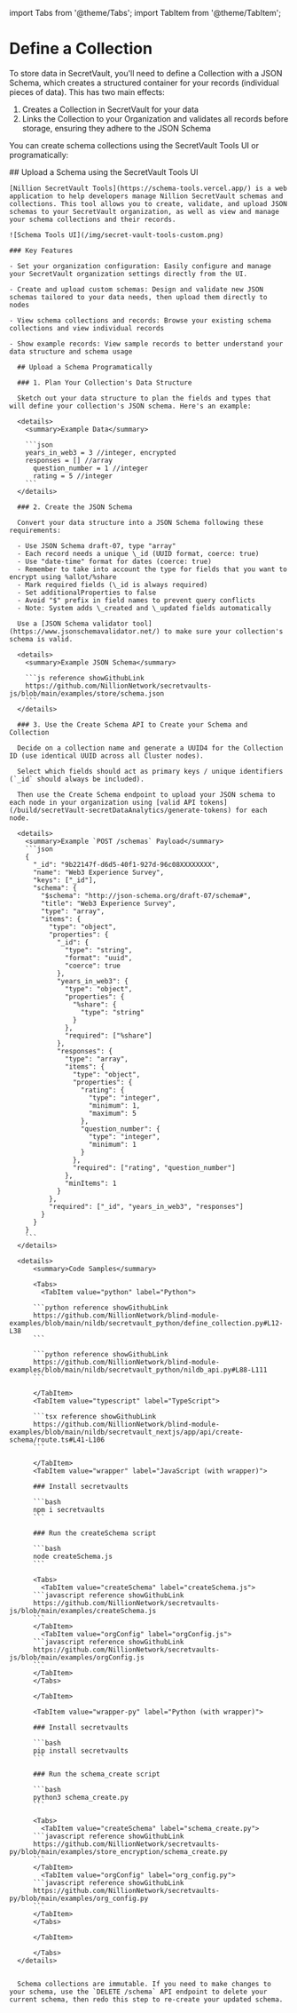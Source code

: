 import Tabs from '@theme/Tabs';
import TabItem from '@theme/TabItem';

# Define a Collection

To store data in SecretVault, you'll need to define a Collection with a JSON Schema, which creates a structured container for your records (individual pieces of data). This has two main effects:

1. Creates a Collection in SecretVault for your data
2. Links the Collection to your Organization and validates all records before storage, ensuring they adhere to the JSON Schema

You can create schema collections using the SecretVault Tools UI or programatically:

<Tabs>

<TabItem value="sv-tool-ui" label="Secret Vaults Tools UI"> 
## Upload a Schema using the SecretVault Tools UI

    [Nillion SecretVault Tools](https://schema-tools.vercel.app/) is a web application to help developers manage Nillion SecretVault schemas and collections. This tool allows you to create, validate, and upload JSON schemas to your SecretVault organization, as well as view and manage your schema collections and their records.

    ![Schema Tools UI](/img/secret-vault-tools-custom.png)

    ### Key Features

    - Set your organization configuration: Easily configure and manage your SecretVault organization settings directly from the UI.

    - Create and upload custom schemas: Design and validate new JSON schemas tailored to your data needs, then upload them directly to nodes

    - View schema collections and records: Browse your existing schema collections and view individual records

    - Show example records: View sample records to better understand your data structure and schema usage

</TabItem>
  
  <TabItem value="programatic" label="Programatic">

      ## Upload a Schema Programatically

      ### 1. Plan Your Collection's Data Structure

      Sketch out your data structure to plan the fields and types that will define your collection's JSON schema. Here's an example:

      <details>
        <summary>Example Data</summary>

        ```json
        years_in_web3 = 3 //integer, encrypted
        responses = [] //array
          question_number = 1 //integer
          rating = 5 //integer
        ```
      </details>

      ### 2. Create the JSON Schema

      Convert your data structure into a JSON Schema following these requirements:

      - Use JSON Schema draft-07, type "array"
      - Each record needs a unique \_id (UUID format, coerce: true)
      - Use "date-time" format for dates (coerce: true)
      - Remember to take into account the type for fields that you want to encrypt using %allot/%share
      - Mark required fields (\_id is always required)
      - Set additionalProperties to false
      - Avoid "$" prefix in field names to prevent query conflicts
      - Note: System adds \_created and \_updated fields automatically

      Use a [JSON Schema validator tool](https://www.jsonschemavalidator.net/) to make sure your collection's schema is valid.

      <details>
        <summary>Example JSON Schema</summary>

        ```js reference showGithubLink
        https://github.com/NillionNetwork/secretvaults-js/blob/main/examples/store/schema.json
        ```
      </details>

      ### 3. Use the Create Schema API to Create your Schema and Collection

      Decide on a collection name and generate a UUID4 for the Collection ID (use identical UUID across all Cluster nodes).

      Select which fields should act as primary keys / unique identifiers (`_id` should always be included).

      Then use the Create Schema endpoint to upload your JSON schema to each node in your organization using [valid API tokens](/build/secretVault-secretDataAnalytics/generate-tokens) for each node.

      <details>
        <summary>Example `POST /schemas` Payload</summary>
        ```json
        {
          "_id": "9b22147f-d6d5-40f1-927d-96c08XXXXXXXX",
          "name": "Web3 Experience Survey",
          "keys": ["_id"],
          "schema": {
            "$schema": "http://json-schema.org/draft-07/schema#",
            "title": "Web3 Experience Survey",
            "type": "array",
            "items": {
              "type": "object",
              "properties": {
                "_id": {
                  "type": "string",
                  "format": "uuid",
                  "coerce": true
                },
                "years_in_web3": {
                  "type": "object",
                  "properties": {
                    "%share": {
                      "type": "string"
                    }
                  },
                  "required": ["%share"]
                },
                "responses": {
                  "type": "array",
                  "items": {
                    "type": "object",
                    "properties": {
                      "rating": {
                        "type": "integer",
                        "minimum": 1,
                        "maximum": 5
                      },
                      "question_number": {
                        "type": "integer",
                        "minimum": 1
                      }
                    },
                    "required": ["rating", "question_number"]
                  },
                  "minItems": 1
                }
              },
              "required": ["_id", "years_in_web3", "responses"]
            }
          }
        }
        ```
      </details>

      <details>
          <summary>Code Samples</summary>

          <Tabs>
            <TabItem value="python" label="Python">

          ```python reference showGithubLink
          https://github.com/NillionNetwork/blind-module-examples/blob/main/nildb/secretvault_python/define_collection.py#L12-L38
          ```

          ```python reference showGithubLink
          https://github.com/NillionNetwork/blind-module-examples/blob/main/nildb/secretvault_python/nildb_api.py#L88-L111
          ```

          </TabItem>
          <TabItem value="typescript" label="TypeScript">

          ```tsx reference showGithubLink
          https://github.com/NillionNetwork/blind-module-examples/blob/main/nildb/secretvault_nextjs/app/api/create-schema/route.ts#L41-L106
          ```

          </TabItem>
          <TabItem value="wrapper" label="JavaScript (with wrapper)">

          ### Install secretvaults

          ```bash
          npm i secretvaults
          ```

          ### Run the createSchema script

          ```bash
          node createSchema.js
          ```

          <Tabs>
            <TabItem value="createSchema" label="createSchema.js">
          ```javascript reference showGithubLink
          https://github.com/NillionNetwork/secretvaults-js/blob/main/examples/createSchema.js
          ```
          </TabItem>
            <TabItem value="orgConfig" label="orgConfig.js">
          ```javascript reference showGithubLink
          https://github.com/NillionNetwork/secretvaults-js/blob/main/examples/orgConfig.js
          ```
          </TabItem>
          </Tabs>

          </TabItem>

          <TabItem value="wrapper-py" label="Python (with wrapper)">

          ### Install secretvaults

          ```bash
          pip install secretvaults
          ```

          ### Run the schema_create script

          ```bash
          python3 schema_create.py
          ```

          <Tabs>
            <TabItem value="createSchema" label="schema_create.py">
          ```javascript reference showGithubLink
          https://github.com/NillionNetwork/secretvaults-py/blob/main/examples/store_encryption/schema_create.py
          ```
          </TabItem>
            <TabItem value="orgConfig" label="org_config.py">
          ```javascript reference showGithubLink
          https://github.com/NillionNetwork/secretvaults-py/blob/main/examples/org_config.py
          ```
          </TabItem>
          </Tabs>

          </TabItem>

          </Tabs>
      </details>


      Schema collections are immutable. If you need to make changes to your schema, use the `DELETE /schema` API endpoint to delete your current schema, then redo this step to re-create your updated schema.

  </TabItem>
</Tabs>
